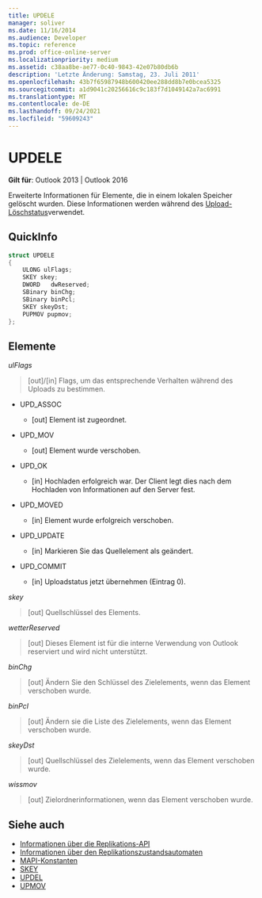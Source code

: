 ```yaml
---
title: UPDELE
manager: soliver
ms.date: 11/16/2014
ms.audience: Developer
ms.topic: reference
ms.prod: office-online-server
ms.localizationpriority: medium
ms.assetid: c38aa8be-ae77-0c40-9843-42e07b80db6b
description: 'Letzte Änderung: Samstag, 23. Juli 2011'
ms.openlocfilehash: 43b7f65987948b600420ee288dd8b7e0bcea5325
ms.sourcegitcommit: a1d9041c20256616c9c183f7d1049142a7ac6991
ms.translationtype: MT
ms.contentlocale: de-DE
ms.lasthandoff: 09/24/2021
ms.locfileid: "59609243"
---
```

# <a name="updele"></a>UPDELE

**Gilt für**: Outlook 2013 | Outlook 2016 
  
Erweiterte Informationen für Elemente, die in einem lokalen Speicher gelöscht wurden. Diese Informationen werden während des [Upload-Löschstatus](upload-delete-status-state.md)verwendet.
  
## <a name="quick-info"></a>QuickInfo

```cpp
struct UPDELE 
{ 
    ULONG ulFlags; 
    SKEY skey; 
    DWORD   dwReserved; 
    SBinary binChg; 
    SBinary binPcl; 
    SKEY skeyDst; 
    PUPMOV pupmov; 
};
```

## <a name="members"></a>Elemente

_ulFlags_
  
> [out]/[in] Flags, um das entsprechende Verhalten während des Uploads zu bestimmen.
    
  - UPD_ASSOC
    
    - [out] Element ist zugeordnet.
    
  - UPD_MOV
    
    - [out] Element wurde verschoben.
    
  - UPD_OK 
    
    - [in] Hochladen erfolgreich war. Der Client legt dies nach dem Hochladen von Informationen auf den Server fest.
    
  - UPD_MOVED
    
    - [in] Element wurde erfolgreich verschoben.
    
  - UPD_UPDATE
    
    - [in] Markieren Sie das Quellelement als geändert.
    
  - UPD_COMMIT
    
    - [in] Uploadstatus jetzt übernehmen (Eintrag 0).
    
_skey_
  
> [out] Quellschlüssel des Elements.
    
_wetterReserved_
  
> [out] Dieses Element ist für die interne Verwendung von Outlook reserviert und wird nicht unterstützt.
    
_binChg_
  
> [out] Ändern Sie den Schlüssel des Zielelements, wenn das Element verschoben wurde.
    
_binPcl_
  
> [out] Ändern sie die Liste des Zielelements, wenn das Element verschoben wurde.
    
_skeyDst_
  
> [out] Quellschlüssel des Zielelements, wenn das Element verschoben wurde.
    
_wissmov_
  
> [out] Zielordnerinformationen, wenn das Element verschoben wurde.
    
## <a name="see-also"></a>Siehe auch

- [Informationen über die Replikations-API](about-the-replication-api.md) 
- [Informationen über den Replikationszustandsautomaten](about-the-replication-state-machine.md)
- [MAPI-Konstanten](mapi-constants.md)
- [SKEY](skey.md)
- [UPDEL](updel.md)
- [UPMOV](upmov.md)

